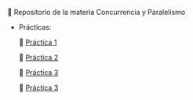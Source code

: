 :signal_strength: Repositorio de la materia Concurrencia y Paralelismo

- Prácticas:

 	:thought_balloon: [Práctica 1](./Práctica%201)

  :thought_balloon: [Práctica 2](./Práctica%202)
  
  :thought_balloon: [Práctica 3](./Práctica%203)

  :thought_balloon: [Práctica 3](./Práctica%204)
